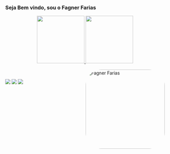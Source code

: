 ### Seja Bem vindo, sou o Fagner Farias
<div align="center">
  <a href="https://https://github.com/ffagner">
  <img height="150em" src="https://github-readme-stats.vercel.app/api?username=ffagner&show_icons=true&theme=midnight-purple&include_all_commits=true&count_private=true"/>
  <img height="150em" src="https://github-readme-stats.vercel.app/api/top-langs/?username=ffagner&layout=compact&langs_count=7&theme=midnight-purple"/>
</div>

<div style="display: inline_block"><br>
  <img align="right" alt="Fagner Farias" height="250" style="border-radius:50px;" src="https://cdn.discordapp.com/attachments/268139580086026240/1040036720432910416/6502421-01.png">
</div>
  
  ##
 
<div> 
  <a href="https://instagram.com/rafaballerini" target="_blank"><img src="https://img.shields.io/badge/-Instagram-%23E4405F?style=for-the-badge&logo=instagram&logoColor=white" target="_blank"></a>
  <a href = "mailto:farias.live@gmail.com"><img src="https://img.shields.io/badge/-Gmail-%23333?style=for-the-badge&logo=gmail&logoColor=white" target="_blank"></a>
<a href="https://www.linkedin.com/in/fagnermartinsfarias/" target="_blank"><img src="https://img.shields.io/badge/LinkedIn-0077B5?style=for-the-badge&logo=linkedin&logoColor=white" target="_blank"></a>

</div>

